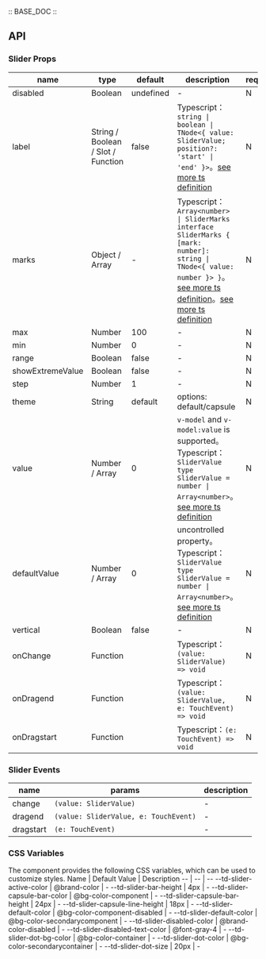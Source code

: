 :: BASE_DOC ::

## API

### Slider Props

name | type | default | description | required
-- | -- | -- | -- | --
disabled | Boolean | undefined | \- | N
label | String / Boolean / Slot / Function | false | Typescript：`string \| boolean \| TNode<{ value: SliderValue; position?: 'start' \| 'end' }>`。[see more ts definition](https://github.com/Tencent/tdesign-mobile-vue/blob/develop/src/common.ts) | N
marks | Object / Array | - | Typescript：`Array<number> \| SliderMarks` `interface SliderMarks { [mark: number]: string \| TNode<{ value: number }> }`。[see more ts definition](https://github.com/Tencent/tdesign-mobile-vue/blob/develop/src/common.ts)。[see more ts definition](https://github.com/Tencent/tdesign-mobile-vue/tree/develop/src/slider/type.ts) | N
max | Number | 100 | \- | N
min | Number | 0 | \- | N
range | Boolean | false | \- | N
showExtremeValue | Boolean | false | \- | N
step | Number | 1 | \- | N
theme | String | default | options: default/capsule | N
value | Number / Array | 0 | `v-model` and `v-model:value` is supported。Typescript：`SliderValue` `type SliderValue = number \| Array<number>`。[see more ts definition](https://github.com/Tencent/tdesign-mobile-vue/tree/develop/src/slider/type.ts) | N
defaultValue | Number / Array | 0 | uncontrolled property。Typescript：`SliderValue` `type SliderValue = number \| Array<number>`。[see more ts definition](https://github.com/Tencent/tdesign-mobile-vue/tree/develop/src/slider/type.ts) | N
vertical | Boolean | false | \- | N
onChange | Function |  | Typescript：`(value: SliderValue) => void`<br/> | N
onDragend | Function |  | Typescript：`(value: SliderValue, e: TouchEvent) => void`<br/> | N
onDragstart | Function |  | Typescript：`(e: TouchEvent) => void`<br/> | N

### Slider Events

name | params | description
-- | -- | --
change | `(value: SliderValue)` | \-
dragend | `(value: SliderValue, e: TouchEvent)` | \-
dragstart | `(e: TouchEvent)` | \-

### CSS Variables

The component provides the following CSS variables, which can be used to customize styles.
Name | Default Value | Description 
-- | -- | --
--td-slider-active-color | @brand-color | - 
--td-slider-bar-height | 4px | - 
--td-slider-capsule-bar-color | @bg-color-component | - 
--td-slider-capsule-bar-height | 24px | - 
--td-slider-capsule-line-height | 18px | - 
--td-slider-default-color | @bg-color-component-disabled | - 
--td-slider-default-color | @bg-color-secondarycomponent | - 
--td-slider-disabled-color | @brand-color-disabled | - 
--td-slider-disabled-text-color | @font-gray-4 | - 
--td-slider-dot-bg-color | @bg-color-container | - 
--td-slider-dot-color | @bg-color-secondarycontainer | - 
--td-slider-dot-size | 20px | -